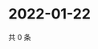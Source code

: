# 2022-01-22

共 0 条

<!-- BEGIN WEIBO -->
<!-- 最后更新时间 Sat Jan 22 2022 11:11:14 GMT+0800 (China Standard Time) -->

<!-- END WEIBO -->
